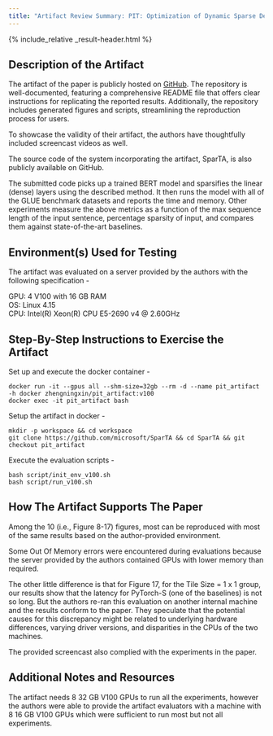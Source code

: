 ```yaml
---
title: "Artifact Review Summary: PIT: Optimization of Dynamic Sparse Deep Learning Models via Permutation Invariant Transformation"
---
```


{% include_relative _result-header.html %}

## Description of the Artifact

The artifact of the paper is publicly hosted on [GitHub](https://github.com/microsoft/SparTA/tree/pit_artifact). The repository is well-documented, featuring a comprehensive README file that offers clear instructions for replicating the reported results. Additionally, the repository includes generated figures and scripts, streamlining the reproduction process for users.

To showcase the validity of their artifact, the authors have thoughtfully included screencast videos as well.

The source code of the system incorporating the artifact, SparTA, is also publicly available on GitHub. 

The submitted code picks up a trained BERT model and sparsifies the linear (dense) layers using the described method. It then runs the model with all of the GLUE benchmark datasets and reports the time and memory. Other experiments measure the above metrics as a function of the max sequence length of the input sentence, percentage sparsity of input, and compares them against state-of-the-art baselines. 

## Environment(s) Used for Testing

The artifact was evaluated on a server provided by the authors with the following specification -

GPU: 4 V100 with 16 GB RAM  
OS: Linux 4.15   
CPU: Intel(R) Xeon(R) CPU E5-2690 v4 @ 2.60GHz

## Step-By-Step Instructions to Exercise the Artifact

Set up and execute the docker container -

```
docker run -it --gpus all --shm-size=32gb --rm -d --name pit_artifact -h docker zhengningxin/pit_artifact:v100
docker exec -it pit_artifact bash
```

Setup the artifact in docker -

```
mkdir -p workspace && cd workspace
git clone https://github.com/microsoft/SparTA && cd SparTA && git checkout pit_artifact
```

Execute the evaluation scripts -

```
bash script/init_env_v100.sh
bash script/run_v100.sh
```

## How The Artifact Supports The Paper

Among the 10 (i.e., Figure 8-17) figures, most can be reproduced with most of the same results based on the author-provided environment. 

Some Out Of Memory errors were encountered during evaluations because the server provided by the authors contained GPUs with lower memory than required.

 The other little difference is that for Figure 17, for the Tile Size = 1 x 1 group, our results show that the latency for PyTorch-S (one of the baselines) is not so long. But the authors re-ran this evaluation on another internal machine and the results conform to the paper. They speculate that the potential causes for this discrepancy might be related to underlying hardware differences, varying driver versions, and disparities in the CPUs of the two machines. 

The provided screencast also complied with the experiments in the paper.

## Additional Notes and Resources

The artifact needs 8 32 GB V100 GPUs to run all the experiments, however the authors were able to provide the artifact evaluators with a machine with 8 16 GB V100 GPUs which were sufficient to run most but not all experiments. 

